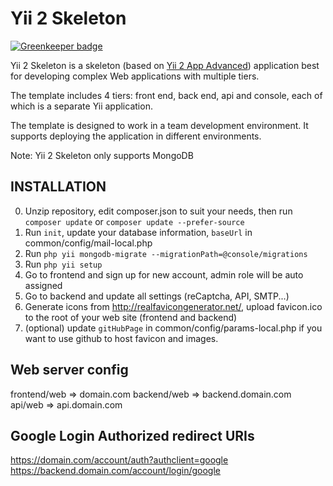 Yii 2 Skeleton
==============

[![Greenkeeper badge](https://badges.greenkeeper.io/powerkernel/yii2-skeleton.svg)](https://greenkeeper.io/)

Yii 2 Skeleton is a skeleton (based on [Yii 2 App Advanced](https://github.com/yiisoft/yii2-app-advanced)) application best for
developing complex Web applications with multiple tiers.

The template includes 4 tiers: front end, back end, api and console, each of which
is a separate Yii application.

The template is designed to work in a team development environment. It supports
deploying the application in different environments.

Note: Yii 2 Skeleton only supports MongoDB

INSTALLATION
------------
0. Unzip repository, edit composer.json to suit your needs, then run `composer update` or `composer update --prefer-source`
1. Run `init`, update your database information, `baseUrl` in common/config/mail-local.php
2. Run `php yii mongodb-migrate --migrationPath=@console/migrations`
3. Run `php yii setup`
4. Go to frontend and sign up for new account, admin role will be auto assigned
5. Go to backend and update all settings (reCaptcha, API, SMTP...)
6. Generate icons from http://realfavicongenerator.net/, upload favicon.ico to the root of your web site (frontend and backend)
8. (optional) update `gitHubPage` in common/config/params-local.php if you want to use github to host favicon and images.

## Web server config
frontend/web => domain.com
backend/web => backend.domain.com
api/web => api.domain.com

## Google Login Authorized redirect URIs
https://domain.com/account/auth?authclient=google
https://backend.domain.com/account/login/google
